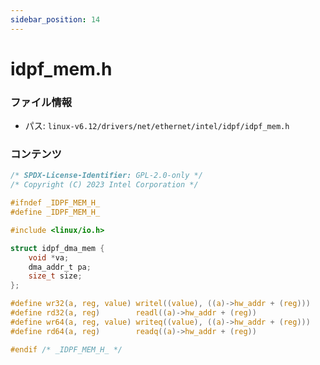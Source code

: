 ```yaml
---
sidebar_position: 14
---
```

# idpf_mem.h

### ファイル情報

- パス: `linux-v6.12/drivers/net/ethernet/intel/idpf/idpf_mem.h`

### コンテンツ

```h
/* SPDX-License-Identifier: GPL-2.0-only */
/* Copyright (C) 2023 Intel Corporation */

#ifndef _IDPF_MEM_H_
#define _IDPF_MEM_H_

#include <linux/io.h>

struct idpf_dma_mem {
	void *va;
	dma_addr_t pa;
	size_t size;
};

#define wr32(a, reg, value)	writel((value), ((a)->hw_addr + (reg)))
#define rd32(a, reg)		readl((a)->hw_addr + (reg))
#define wr64(a, reg, value)	writeq((value), ((a)->hw_addr + (reg)))
#define rd64(a, reg)		readq((a)->hw_addr + (reg))

#endif /* _IDPF_MEM_H_ */

```
